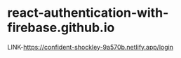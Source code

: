 # react-authentication-with-firebase.github.io
LINK-https://confident-shockley-9a570b.netlify.app/login
